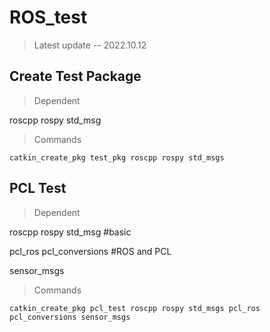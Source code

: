 # ROS_test
> Latest update  --  2022.10.12


## Create Test Package
>Dependent

roscpp rospy std_msg 
>Commands
```
catkin_create_pkg test_pkg roscpp rospy std_msgs
```
## PCL Test
>Dependent

roscpp rospy std_msg #basic

pcl_ros pcl_conversions #ROS and PCL

sensor_msgs
>Commands
```
catkin_create_pkg pcl_test roscpp rospy std_msgs pcl_ros pcl_conversions sensor_msgs
```
